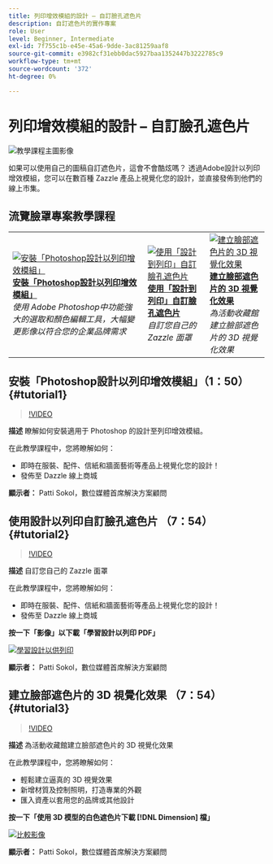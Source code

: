 ```yaml
---
title: 列印增效模組的設計 – 自訂臉孔遮色片
description: 自訂遮色片的實作專案
role: User
level: Beginner, Intermediate
exl-id: 7f755c1b-e45e-45a6-9dde-3ac81259aaf8
source-git-commit: e3982cf31ebb0dac5927baa1352447b3222785c9
workflow-type: tm+mt
source-wordcount: '372'
ht-degree: 0%

---
```


# 列印增效模組的設計 – 自訂臉孔遮色片

![教學課程主圖影像](../assets/faceMaskSplash.jpg)

如果可以使用自己的圖稿自訂遮色片，這會不會酷炫嗎？ 透過Adobe設計以列印增效模組，您可以在數百種 Zazzle 產品上視覺化您的設計，並直接發佈到他們的線上市集。

## 流覽臉罩專案教學課程

<table style="table-layout:fixed">
<tr>
 <td>
   <a href="handsonproject.md#tutorial1">
      <img alt="安裝「Photoshop設計以列印增效模組」" src="../assets/d2p_install_sokol_thumbnail.jpg" />
   </a>
    <div>
   <a href="handsonproject.md#tutorial1"><strong>安裝「Photoshop設計以列印增效模組」</strong></a>
    </div>
    <em>使用 Adobe Photoshop中功能強大的選取和顏色編輯工具，大幅變更影像以符合您的企業品牌需求</em>
    <br>
  </td>
  <td>
    <a href="handsonproject.md#tutorial2">
        <img alt="使用「設計到列印」自訂臉孔遮色片" src="../assets/d2p_faceMask_sokol_thumbnail.jpg" />
    </a>
    <div>
    <a href="handsonproject.md#tutorial2"><strong>使用「設計到列印」自訂臉孔遮色片</strong></a>
    </div>
    <em>自訂您自己的 Zazzle 面罩</em>
    <br>
  </td>
  <td>
    <a href="handsonproject.md#tutorial3">
      <img alt="建立臉部遮色片的 3D 視覺化效果" src="../assets/DN_faceMaskShare_sokol_thumbnail.jpg" />
   </a>
    <div>
   <a href="handsonproject.md#tutorial3"><strong>建立臉部遮色片的 3D 視覺化效果</strong></a>
    </div>
    <em>為活動收藏館建立臉部遮色片的 3D 視覺化效果</em>
    <br>
  </td>
</tr>
</table>

## 安裝「Photoshop設計以列印增效模組」（1：50） {#tutorial1}

>[!VIDEO](https://video.tv.adobe.com/v/327096?hidetitle=true)

**描述**
瞭解如何安裝適用于 Photoshop 的設計至列印增效模組。

在此教學課程中，您將瞭解如何：
* 即時在服裝、配件、信紙和牆面藝術等產品上視覺化您的設計！
* 發佈至 Dazzle 線上商城

**顯示者：**
Patti Sokol，數位媒體首席解決方案顧問

## 使用設計以列印自訂臉孔遮色片 （7：54） {#tutorial2}

>[!VIDEO](https://video.tv.adobe.com/v/327097?hidetitle=true)

**描述**
自訂您自己的 Zazzle 面罩

在此教學課程中，您將瞭解如何：
* 即時在服裝、配件、信紙和牆面藝術等產品上視覺化您的設計！
* 發佈至 Dazzle 線上商城

**按一下「影像」以下載「學習設計以列印 PDF」**

[![學習設計以供列印](../assets/LearnDesigntoPrint_96.png)](../assets/LearnDesigntoPrint.pdf)

**顯示者：**
Patti Sokol，數位媒體首席解決方案顧問

## 建立臉部遮色片的 3D 視覺化效果 （7：54） {#tutorial3}

>[!VIDEO](https://video.tv.adobe.com/v/327098?hidetitle=true)

**描述**
為活動收藏館建立臉部遮色片的 3D 視覺化效果

在此教學課程中，您將瞭解如何：
* 輕鬆建立逼真的 3D 視覺效果
* 新增材質及控制照明，打造專業的外觀
* 匯入資產以套用您的品牌或其他設計

**按一下「使用 3D 模型的白色遮色片下載 [!DNL Dimension] 檔」**

[![比較影像](../assets/whitemask_96.png)](HTTPs://stock.adobe.com/search/3d-assets?load_type=search&amp;native_visual_search=&amp;similar_content_id=&amp;is_recent_search=&amp;search_type=usertyped&amp;k=face+mask&amp;asset_id=324075591)

**顯示者：**
Patti Sokol，數位媒體首席解決方案顧問
